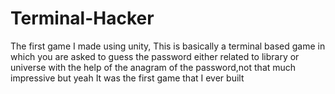# Terminal-Hacker
The first game I made using unity,
This is basically a terminal based game in which you are asked to guess the password either related to library or universe with the help of the anagram of the password,not that much impressive but yeah It was the first game that I ever built

